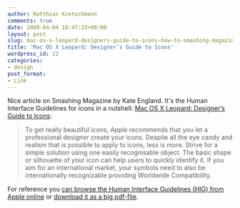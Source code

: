 ```yaml
---
author: Matthias Kretschmann
comments: true
date: 2008-04-04 10:47:23+00:00
layout: post
slug: mac-os-x-leopard-designers-guide-to-icons-how-to-smashing-magazine
title: 'Mac OS X Leopard: Designer’s Guide to Icons'
wordpress_id: 22
categories:
- design
post_format:
- Link
---
```


Nice article on Smashing Magazine by Kate England. It's the Human Interface Guidelines for icons in a nutshell: [Mac OS X Leopard: Designer’s Guide to Icons](http://www.smashingmagazine.com/2008/04/04/mac-os-x-leopard-designers-guide-to-icons/trackback):



> To get really beautiful icons, Apple recommends that you let a professional designer create your icons. Despite all the eye candy and realism that is possible to apply to icons, less is more. Strive for a simple solution using one easily recognisable object. The basic shape or silhouette of your icon can help users to quickly identify it. If you aim for an international market, your symbols need to also be internationally recognizable providing Worldwide Compatibility.



For reference you [can browse the Human Interface Guidelines (HIG) from Apple online](http://developer.apple.com/documentation/UserExperience/Conceptual/OSXHIGuidelines/XHIGIntro/chapter_1_section_1.html) or [download it as a big pdf-file](http://developer.apple.com/documentation/UserExperience/Conceptual/OSXHIGuidelines/OSXHIGuidelines.pdf).
